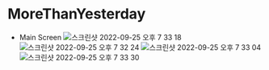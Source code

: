 # MoreThanYesterday
- Main Screen
![스크린샷 2022-09-25 오후 7 33 18](https://user-images.githubusercontent.com/60123823/192139217-3e8644d0-f6a0-4c70-ac85-0c4708b026c7.png)
![스크린샷 2022-09-25 오후 7 32 24](https://user-images.githubusercontent.com/60123823/192139214-ef6d654f-cc4a-4db6-8982-77723cb60174.png)
![스크린샷 2022-09-25 오후 7 33 04](https://user-images.githubusercontent.com/60123823/192139215-6b35f95f-eb40-4929-aab4-d93345b77c45.png)
![스크린샷 2022-09-25 오후 7 33 30](https://user-images.githubusercontent.com/60123823/192139218-59651646-888c-4200-9e01-4cadcc96b4bb.png)
